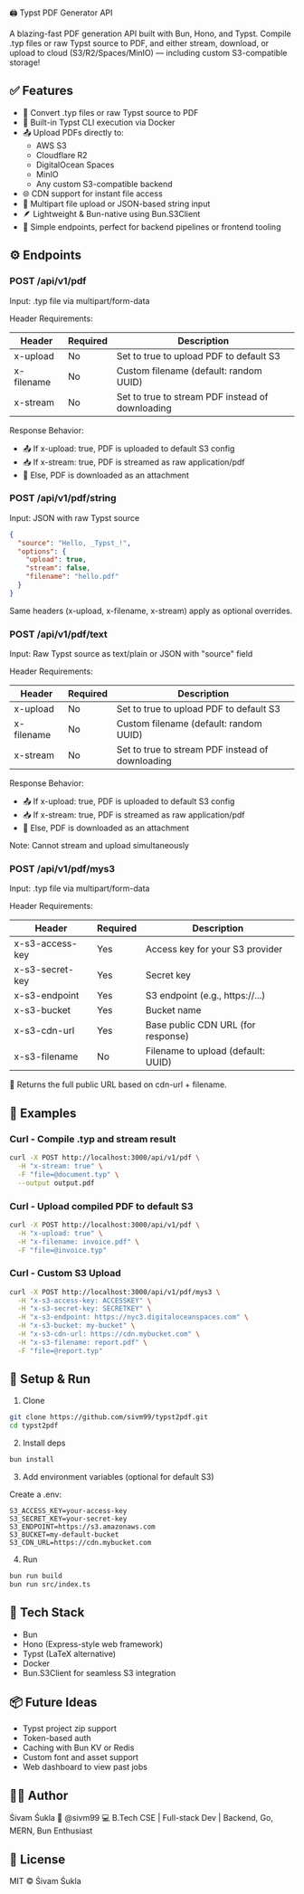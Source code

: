 🖨️ Typst PDF Generator API

A blazing-fast PDF generation API built with Bun, Hono, and Typst. Compile .typ files or raw Typst source to PDF, and either stream, download, or upload to cloud (S3/R2/Spaces/MinIO) — including custom S3-compatible storage!

## ✅ Features

- 🧾 Convert .typ files or raw Typst source to PDF
- 🚀 Built-in Typst CLI execution via Docker
- 📤 Upload PDFs directly to:
  - AWS S3
  - Cloudflare R2
  - DigitalOcean Spaces
  - MinIO
  - Any custom S3-compatible backend
- 🌐 CDN support for instant file access
- 🧪 Multipart file upload or JSON-based string input
- 🪶 Lightweight & Bun-native using Bun.S3Client
- 🧱 Simple endpoints, perfect for backend pipelines or frontend tooling

## ⚙️ Endpoints

### POST /api/v1/pdf

Input: .typ file via multipart/form-data

Header Requirements:

| Header     | Required | Description                                      |
| ---------- | -------- | ------------------------------------------------ |
| x-upload   | No       | Set to true to upload PDF to default S3          |
| x-filename | No       | Custom filename (default: random UUID)           |
| x-stream   | No       | Set to true to stream PDF instead of downloading |

Response Behavior:

- 📤 If x-upload: true, PDF is uploaded to default S3 config
- 📥 If x-stream: true, PDF is streamed as raw application/pdf
- 🔽 Else, PDF is downloaded as an attachment

### POST /api/v1/pdf/string

Input: JSON with raw Typst source

```json
{
  "source": "Hello, _Typst_!",
  "options": {
    "upload": true,
    "stream": false,
    "filename": "hello.pdf"
  }
}
```

Same headers (x-upload, x-filename, x-stream) apply as optional overrides.

### POST /api/v1/pdf/text

Input: Raw Typst source as text/plain or JSON with "source" field

Header Requirements:

| Header     | Required | Description                                      |
| ---------- | -------- | ------------------------------------------------ |
| x-upload   | No       | Set to true to upload PDF to default S3          |
| x-filename | No       | Custom filename (default: random UUID)           |
| x-stream   | No       | Set to true to stream PDF instead of downloading |

Response Behavior:

- 📤 If x-upload: true, PDF is uploaded to default S3 config
- 📥 If x-stream: true, PDF is streamed as raw application/pdf
- 🔽 Else, PDF is downloaded as an attachment

Note: Cannot stream and upload simultaneously

### POST /api/v1/pdf/mys3

Input: .typ file via multipart/form-data

Header Requirements:

| Header          | Required | Description                        |
| --------------- | -------- | ---------------------------------- |
| x-s3-access-key | Yes      | Access key for your S3 provider    |
| x-s3-secret-key | Yes      | Secret key                         |
| x-s3-endpoint   | Yes      | S3 endpoint (e.g., https://...)    |
| x-s3-bucket     | Yes      | Bucket name                        |
| x-s3-cdn-url    | Yes      | Base public CDN URL (for response) |
| x-s3-filename   | No       | Filename to upload (default: UUID) |

🎯 Returns the full public URL based on cdn-url + filename.

## 🧪 Examples

### Curl - Compile .typ and stream result

```bash
curl -X POST http://localhost:3000/api/v1/pdf \
  -H "x-stream: true" \
  -F "file=@document.typ" \
  --output output.pdf
```

### Curl - Upload compiled PDF to default S3

```bash
curl -X POST http://localhost:3000/api/v1/pdf \
  -H "x-upload: true" \
  -H "x-filename: invoice.pdf" \
  -F "file=@invoice.typ"
```

### Curl - Custom S3 Upload

```bash
curl -X POST http://localhost:3000/api/v1/pdf/mys3 \
  -H "x-s3-access-key: ACCESSKEY" \
  -H "x-s3-secret-key: SECRETKEY" \
  -H "x-s3-endpoint: https://nyc3.digitaloceanspaces.com" \
  -H "x-s3-bucket: my-bucket" \
  -H "x-s3-cdn-url: https://cdn.mybucket.com" \
  -H "x-s3-filename: report.pdf" \
  -F "file=@report.typ"
```

## 🚀 Setup & Run

1. Clone

```bash
git clone https://github.com/sivm99/typst2pdf.git
cd typst2pdf
```

2. Install deps

```bash
bun install
```

3. Add environment variables (optional for default S3)

Create a .env:

```
S3_ACCESS_KEY=your-access-key
S3_SECRET_KEY=your-secret-key
S3_ENDPOINT=https://s3.amazonaws.com
S3_BUCKET=my-default-bucket
S3_CDN_URL=https://cdn.mybucket.com
```

4. Run

```bash
bun run build
bun run src/index.ts
```

## 🧰 Tech Stack

- Bun
- Hono (Express-style web framework)
- Typst (LaTeX alternative)
- Docker
- Bun.S3Client for seamless S3 integration

## 📦 Future Ideas

- Typst project zip support
- Token-based auth
- Caching with Bun KV or Redis
- Custom font and asset support
- Web dashboard to view past jobs

## 🧑‍💻 Author

Śivam Śukla
🔗 @sivm99
💻 B.Tech CSE | Full-stack Dev | Backend, Go, MERN, Bun Enthusiast

## 🪪 License

MIT © Śivam Śukla
